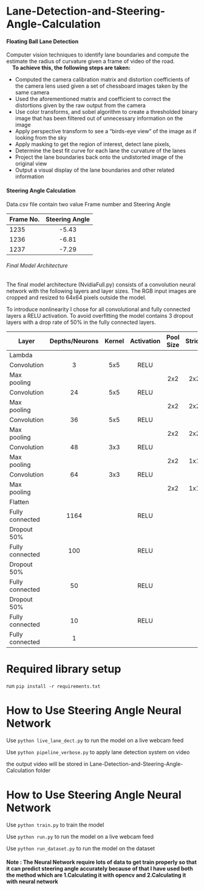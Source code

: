 # Lane-Detection-and-Steering-Angle-Calculation

#### Floating Ball Lane Detection 
Computer vision techniques to identify lane boundaries and compute the estimate the radius of curvature given a frame of video of the road.\
&nbsp;&nbsp;&nbsp;&nbsp;**To achieve this, the following steps are taken:**
- Computed the camera calibration matrix and distortion coefficients of the camera lens used given a set of chessboard images   taken by the same camera 
- Used the aforementioned matrix and coefficient to correct the distortions given by the raw output from the camera 
- Use color transforms, and sobel algorithm to create a thresholded binary image that has been filtered out of unnecessary information on the image
- Apply perspective transform to see a “birds-eye view” of the image as if looking from the sky  
- Apply masking to get the region of interest, detect lane pixels,  
- Determine the best fit curve for each lane the curvature of the lanes 
- Project the lane boundaries back onto the undistorted image of the original view  
- Output a visual display of the lane boundaries and other related information  

#### Steering Angle Calculation
Data.csv file contain two value Frame number and Steering Angle 

| Frame No.       | Steering Angle    |
| ----------------|:-----------------:|
| 1235            |       -5.43       |
| 1236            |       -6.81       |
| 1237            |       -7.29       |

###### Final Model Architecture

The final model architecture (NvidiaFull.py) consists of a convolution neural network with the following layers and layer sizes. The RGB input images are cropped and resized to 64x64 pixels outside the model.

To introduce nonlinearity I chose for all convolutional and fully connected layers a RELU activation. To avoid overfitting the model contains 3 dropout layers with a drop rate of 50% in the fully connected layers.

|  Layer 	     |  Depths/Neurons 	|  Kernel |	Activation |	Pool Size  |	Stride |	Border Mode |	Output Shape |	Params |
| -------------|:----------------:|:-------:|:----------:|:-----------:|:-------:|:------------:|:------------:|:-------:|
| Lambda 	     |						      |         |            |             |         |              |    3@64x6    |         |
| Convolution  |        3         |	  5x5   |	   RELU    |	           |	       |              |		 3@64x64 	 |   228   |
| Max pooling  | 		              |         |            |	   2x2     |	 2x2 	 |     same     |	   3@32x32 	 |         |
| Convolution  | 	     24         |	  5x5   |	   RELU    | 	           |	       |              |		24@32x32   |	1824   |
| Max pooling  | 		              |         |            |		 2x2     |	 2x2 	 |     same     | 	24@16x16   |         |	
| Convolution  | 	     36         |	  5x5   |	   RELU    | 	           |	       | 			        |	  36@16x16 	 |  21636  |
| Max pooling  |						      |         |            |		 2x2     |	 2x2   |	   same     |	   36@8x8    |         |	
| Convolution  | 	     48         |	  3x3 	|    RELU 	 |			       |         |              |    48@8x8	   |  15600  |
| Max pooling  | 			            |         |            |     2x2 	   |   1x1   |     same 	  |    48@4x4    |         | 	
| Convolution  | 	     64         |  	3x3 	|    RELU 	 | 	           |         |              |    64@4x4 	 |  27712  |
| Max pooling  | 		              |         |            |     2x2     |   1x1 	 |     same 	  |    64@2x2 	 |         |
| Flatten 		 | 					        |         |            |             |         |              |      256     |         |
| Fully connected|   	1164 	      |         | 	 RELU    |             |         |              |			 1164 	 |  299148 |
| Dropout 50%  |							    |         |            |             |         |              |      1164 	 |         |
| Fully connected| 	   100 		    |         |    RELU 	 |             |         |              |			 100     | 	116500 |
| Dropout 50%  |							    |         |            |             |         |              |      100 	   |         |
| Fully connected| 	   50 		    |         | 	 RELU    |             |         |              |			 50 	   |   5050  |
| Dropout 50%  |							    |         |            |             |         |              |      50 	   |         |
| Fully connected| 	   10 		    |         | 	 RELU    |             |         |              |			 10      |	 510   |
| Fully connected|    	1 				|         |            |             |         |              |       1 	   |    11   |

# Required library setup

run `pip install -r requirements.txt`

# How to Use Steering Angle Neural Network 

Use `python live_lane_dect.py` to run the model on a live webcam feed

Use `python pipeline_verbose.py` to apply lane detection system on video

the output video will be stored in Lane-Detection-and-Steering-Angle-Calculation folder

# How to Use Steering Angle Neural Network 

Use `python train.py` to train the model

Use `python run.py` to run the model on a live webcam feed

Use `python run_dataset.py` to run the model on the dataset

#### Note : The Neural Network require lots of data to get train properly so that it can predict steering angle accurately because of that I have used both the method which are 1.Calculating it with opencv and 2.Calculating  it with neural network
